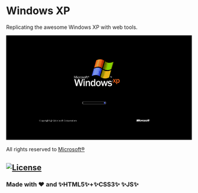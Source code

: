 # Windows XP

Replicating the awesome Windows XP with web tools.

![Windows XP splash screen](windows-xp-splash-screen.png)

All rights reserved to [Microsoft&reg;](https://www.microsoft.com/en-in)

## [![License](https://img.shields.io/badge/license-Mozilla%20Public%20License%20Version%202.0-brightGreen?style=for-the-badge&logo=mozilla)](LICENSE)

### Made with &hearts; and :sparkles:HTML5:sparkles:+:sparkles:CSS3:sparkles: :sparkles:JS:sparkles:

